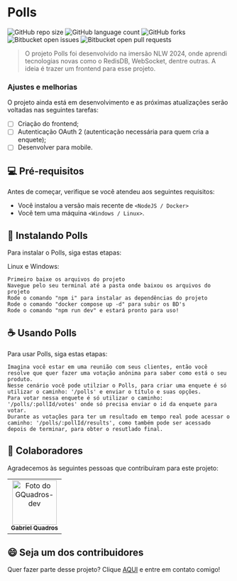 # Polls  

![GitHub repo size](https://img.shields.io/github/repo-size/iuricode/README-template?style=for-the-badge)
![GitHub language count](https://img.shields.io/github/languages/count/iuricode/README-template?style=for-the-badge)
![GitHub forks](https://img.shields.io/github/forks/iuricode/README-template?style=for-the-badge)
![Bitbucket open issues](https://img.shields.io/bitbucket/issues/iuricode/README-template?style=for-the-badge)
![Bitbucket open pull requests](https://img.shields.io/bitbucket/pr-raw/iuricode/README-template?style=for-the-badge)

> O projeto Polls foi desenvolvido na imersão NLW 2024, onde aprendi tecnologias novas como o RedisDB, WebSocket, dentre outras. A ideia é trazer um frontend para esse projeto.

### Ajustes e melhorias

O projeto ainda está em desenvolvimento e as próximas atualizações serão voltadas nas seguintes tarefas:

- [ ] Criação do frontend;
- [ ] Autenticação OAuth 2 (autenticação necessária para quem cria a enquete);
- [ ] Desenvolver para mobile.

## 💻 Pré-requisitos

Antes de começar, verifique se você atendeu aos seguintes requisitos:

- Você instalou a versão mais recente de `<NodeJS / Docker>`
- Você tem uma máquina `<Windows / Linux>`.

## 🚀 Instalando Polls

Para instalar o Polls, siga estas etapas:

Linux e Windows:

```
Primeiro baixe os arquivos do projeto
Navegue pelo seu terminal até a pasta onde baixou os arquivos do projeto
Rode o comando "npm i" para instalar as dependências do projeto
Rode o comando "docker compose up -d" para subir os BD's
Rode o comando "npm run dev" e estará pronto para uso!
```

## ☕ Usando Polls

Para usar Polls, siga estas etapas:

```
Imagina você estar em uma reunião com seus clientes, então você resolve que quer fazer uma votação anônima para saber como está o seu produto.
Nesse cenário você pode utilziar o Polls, para criar uma enquete é só utilizar o caminho: '/polls' e enviar o título e suas opções.
Para votar nessa enquete é só utilizar o caminho: '/polls/:pollId/votes' onde só precisa enviar o id da enquete para votar.
Durante as votações para ter um resultado em tempo real pode acessar o caminho: '/polls/:pollId/results', como também pode ser acessado depois de terminar, para obter o resutlado final.
```

## 🤝 Colaboradores

Agradecemos às seguintes pessoas que contribuíram para este projeto:

<table>
  <tr>
    <td align="center">
      <a href="#" title="defina o titulo do link">
        <img src="https://avatars.githubusercontent.com/gquadros-dev" width="100px;" alt="Foto do GQuadros-dev"/><br>
        <sub>
          <b>Gabriel Quadros</b>
        </sub>
      </a>
    </td>
  </tr>
</table>

## 😄 Seja um dos contribuidores

Quer fazer parte desse projeto? Clique [AQUI](https://wa.me/5549999415495) e entre em contato comigo!
